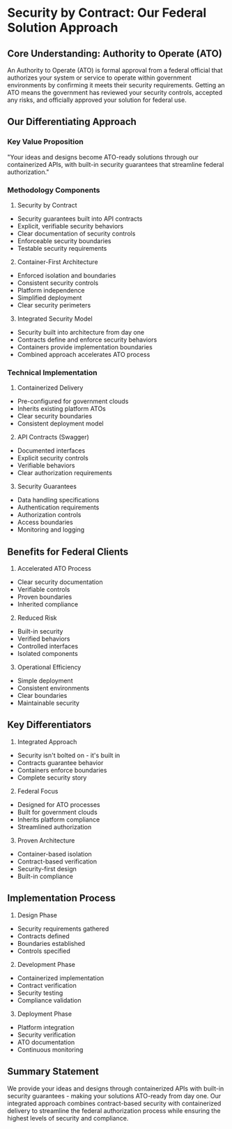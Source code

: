 # Security by Contract: Our Federal Solution Approach

## Core Understanding: Authority to Operate (ATO)
An Authority to Operate (ATO) is formal approval from a federal official that authorizes your system or service to operate within government environments by confirming it meets their security requirements. Getting an ATO means the government has reviewed your security controls, accepted any risks, and officially approved your solution for federal use.

## Our Differentiating Approach

### Key Value Proposition
"Your ideas and designs become ATO-ready solutions through our containerized APIs, with built-in security guarantees that streamline federal authorization."

### Methodology Components

1. Security by Contract
- Security guarantees built into API contracts
- Explicit, verifiable security behaviors
- Clear documentation of security controls
- Enforceable security boundaries
- Testable security requirements

2. Container-First Architecture
- Enforced isolation and boundaries
- Consistent security controls
- Platform independence
- Simplified deployment
- Clear security perimeters

3. Integrated Security Model
- Security built into architecture from day one
- Contracts define and enforce security behaviors
- Containers provide implementation boundaries
- Combined approach accelerates ATO process

### Technical Implementation

1. Containerized Delivery
- Pre-configured for government clouds
- Inherits existing platform ATOs
- Clear security boundaries
- Consistent deployment model

2. API Contracts (Swagger)
- Documented interfaces
- Explicit security controls
- Verifiable behaviors
- Clear authorization requirements

3. Security Guarantees
- Data handling specifications
- Authentication requirements
- Authorization controls
- Access boundaries
- Monitoring and logging

## Benefits for Federal Clients

1. Accelerated ATO Process
- Clear security documentation
- Verifiable controls
- Proven boundaries
- Inherited compliance

2. Reduced Risk
- Built-in security
- Verified behaviors
- Controlled interfaces
- Isolated components

3. Operational Efficiency
- Simple deployment
- Consistent environments
- Clear boundaries
- Maintainable security

## Key Differentiators

1. Integrated Approach
- Security isn't bolted on - it's built in
- Contracts guarantee behavior
- Containers enforce boundaries
- Complete security story

2. Federal Focus
- Designed for ATO processes
- Built for government clouds
- Inherits platform compliance
- Streamlined authorization

3. Proven Architecture
- Container-based isolation
- Contract-based verification
- Security-first design
- Built-in compliance

## Implementation Process

1. Design Phase
- Security requirements gathered
- Contracts defined
- Boundaries established
- Controls specified

2. Development Phase
- Containerized implementation
- Contract verification
- Security testing
- Compliance validation

3. Deployment Phase
- Platform integration
- Security verification
- ATO documentation
- Continuous monitoring

## Summary Statement
We provide your ideas and designs through containerized APIs with built-in security guarantees - making your solutions ATO-ready from day one. Our integrated approach combines contract-based security with containerized delivery to streamline the federal authorization process while ensuring the highest levels of security and compliance.